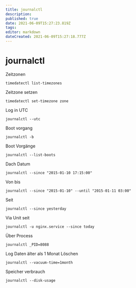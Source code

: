 ```yaml
---
title: journalctl
description: 
published: true
date: 2021-06-09T15:27:23.819Z
tags: 
editor: markdown
dateCreated: 2021-06-09T15:27:18.777Z
---
```


# journalctl

Zeitzonen

`timedatectl list-timezones`

Zeitzone setzen

`timedatectl set-timezone zone`

Log in UTC

`journalctl --utc`

Boot vorgang

`journalctl -b`

Boot Vorgänge

`journalctl --list-boots`

Dach Datum

`journalctl --since "2015-01-10 17:15:00"`

Von bis

`journalctl --since "2015-01-10" --until "2015-01-11 03:00"`

Seit

`journalctl --since yesterday`

Via Unit seit

`journalctl -u nginx.service --since today`

Über Process

`journalctl _PID=8088`

Log Daten älter als 1 Monat Löschen

`journalctl --vacuum-time=1month`

Speicher verbrauch

`journalctl --disk-usage`


